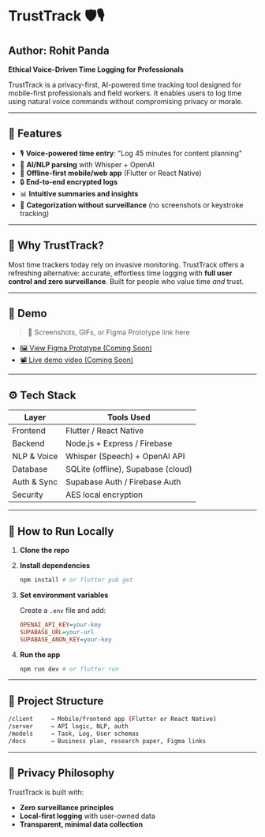 # TrustTrack 🛡️🎙️
## Author: Rohit Panda
**Ethical Voice-Driven Time Logging for Professionals**

TrustTrack is a privacy-first, AI-powered time tracking tool designed for mobile-first professionals and field workers. It enables users to log time using natural voice commands without compromising privacy or morale.

---

## 🚀 Features

- 🎙️ **Voice-powered time entry**: "Log 45 minutes for content planning"
- 🤖 **AI/NLP parsing** with Whisper + OpenAI
- 📱 **Offline-first mobile/web app** (Flutter or React Native)
- 🔒 **End-to-end encrypted logs**
- 📊 **Intuitive summaries and insights**
- 🧠 **Categorization without surveillance** (no screenshots or keystroke tracking)

---

## 🌟 Why TrustTrack?

Most time trackers today rely on invasive monitoring. TrustTrack offers a refreshing alternative: accurate, effortless time logging with **full user control and zero surveillance**. Built for people who value time *and* trust.

---

## 📸 Demo

> 🎥 Screenshots, GIFs, or Figma Prototype link here

- [🖼️ View Figma Prototype (Coming Soon)](#)
- [📽️ Live demo video (Coming Soon)](#)

---

## ⚙️ Tech Stack

| Layer            | Tools Used                          |
|------------------|-------------------------------------|
| Frontend         | Flutter / React Native              |
| Backend          | Node.js + Express / Firebase        |
| NLP & Voice      | Whisper (Speech) + OpenAI API       |
| Database         | SQLite (offline), Supabase (cloud)  |
| Auth & Sync      | Supabase Auth / Firebase Auth       |
| Security         | AES local encryption                |

---

## 🧪 How to Run Locally

1. **Clone the repo**

2. **Install dependencies**
   ```bash
   npm install # or flutter pub get
   ```

3. **Set environment variables**
   
   Create a `.env` file and add:
   ```ini
   OPENAI_API_KEY=your-key
   SUPABASE_URL=your-url
   SUPABASE_ANON_KEY=your-key
   ```

4. **Run the app**
   ```bash
   npm run dev # or flutter run
   ```

---

## 📁 Project Structure

```bash
/client     → Mobile/frontend app (Flutter or React Native)
/server     → API logic, NLP, auth
/models     → Task, Log, User schemas
/docs       → Business plan, research paper, Figma links
```

---

## 🔐 Privacy Philosophy

TrustTrack is built with:

- **Zero surveillance principles**
- **Local-first logging** with user-owned data
- **Transparent, minimal data collection**
